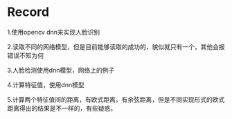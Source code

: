 #  Record

1.使用opencv dnn来实现人脸识别

2.读取不同的网络模型，但是目前能够读取的成功的，貌似就只有一个，其他会报错误不知为何

3.人脸检测使用dnn模型，网络上的例子

4.计算特征值，使用dnn模型

5.计算两个特征值间的距离，有欧式距离，有余弦距离，但是不同实现形式的欧式距离得出的结果是不一样的，有些疑惑。